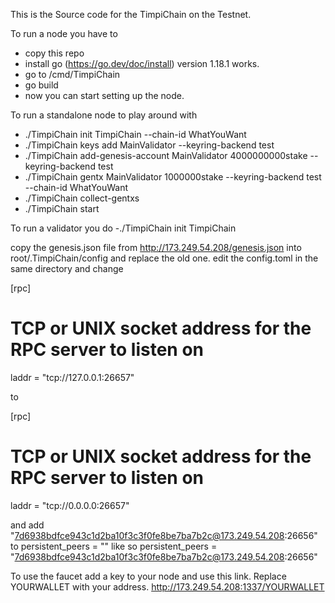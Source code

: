 This is the Source code for the TimpiChain on the Testnet.

To run a node you have to 
- copy this repo
- install go (https://go.dev/doc/install) version 1.18.1 works.
- go to /cmd/TimpiChain
- go build
- now you can start setting up the node.

To run a standalone node to play around with

- ./TimpiChain init TimpiChain --chain-id WhatYouWant
- ./TimpiChain keys add MainValidator --keyring-backend test
- ./TimpiChain add-genesis-account MainValidator 4000000000stake --keyring-backend test
- ./TimpiChain gentx MainValidator 1000000stake --keyring-backend test --chain-id WhatYouWant
- ./TimpiChain collect-gentxs
- ./TimpiChain start

To run a validator you do
-./TimpiChain init TimpiChain

copy the genesis.json file from http://173.249.54.208/genesis.json into root/.TimpiChain/config and replace the old one.
edit the config.toml in the same directory and change 

[rpc]

# TCP or UNIX socket address for the RPC server to listen on
laddr = "tcp://127.0.0.1:26657"

to

[rpc]

# TCP or UNIX socket address for the RPC server to listen on
laddr = "tcp://0.0.0.0:26657"

and add "7d6938bdfce943c1d2ba10f3c3f0fe8be7ba7b2c@173.249.54.208:26656" to
persistent_peers = "" like so persistent_peers = "7d6938bdfce943c1d2ba10f3c3f0fe8be7ba7b2c@173.249.54.208:26656"

To use the faucet add a key to your node and use this link. Replace YOURWALLET with your address.
http://173.249.54.208:1337/YOURWALLET
